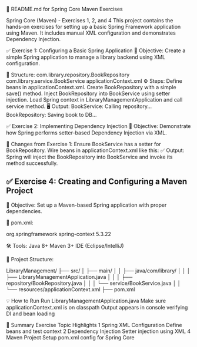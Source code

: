 📘 README.md for Spring Core Maven Exercises

Spring Core (Maven) - Exercises 1, 2, and 4
This project contains the hands-on exercises for setting up a basic Spring Framework application using Maven. It includes manual XML configuration and demonstrates Dependency Injection.

✅ Exercise 1: Configuring a Basic Spring Application
📌 Objective:
Create a simple Spring application to manage a library backend using XML configuration.

🧱 Structure:
com.library.repository.BookRepository
com.library.service.BookService
applicationContext.xml
⚙ Steps:
Define beans in applicationContext.xml.
Create BookRepository with a simple save() method.
Inject BookRepository into BookService using setter injection.
Load Spring context in LibraryManagementApplication and call service method.
🖥 Output:
BookService: Calling repository... BookRepository: Saving book to DB...

✅ Exercise 2: Implementing Dependency Injection
📌 Objective:
Demonstrate how Spring performs setter-based Dependency Injection via XML.

🔄 Changes from Exercise 1:
Ensure BookService has a setter for BookRepository.
Wire beans in applicationContext.xml like this:
<bean id="bookService" class="com.library.service.BookService">
    <property name="bookRepository" ref="bookRepository"/>
</bean>
✅ Output:
Spring will inject the BookRepository into BookService and invoke its method successfully.

## ✅ Exercise 4: Creating and Configuring a Maven Project
📌 Objective:
Set up a Maven-based Spring application with proper dependencies.

🔧 pom.xml:

<dependency>
    <groupId>org.springframework</groupId>
    <artifactId>spring-context</artifactId>
    <version>5.3.22</version>
</dependency>

🛠 Tools:
Java 8+
Maven 3+
IDE (Eclipse/IntelliJ)

📁 Project Structure:

LibraryManagement/
├── src/
│   ├── main/
│   │   ├── java/com/library/
│   │   │   ├── LibraryManagementApplication.java
│   │   │   ├── repository/BookRepository.java
│   │   │   └── service/BookService.java
│   │   └── resources/applicationContext.xml
├── pom.xml

💡 How to Run
Run LibraryManagementApplication.java
Make sure applicationContext.xml is on classpath
Output appears in console verifying DI and bean loading

🧾 Summary
Exercise	Topic	Highlights
1	Spring XML Configuration	Define beans and test context
2	Dependency Injection	Setter injection using XML
4	Maven Project Setup	pom.xml config for Spring Core
